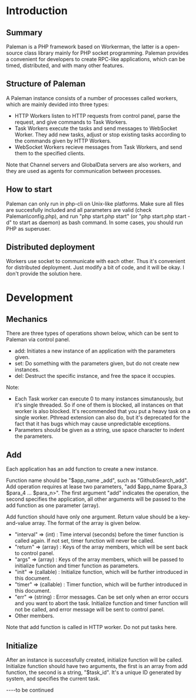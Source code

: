 # Introduction

## Summary
Paleman is a PHP framework based on Workerman, the latter is a open-source class library mainly for PHP socket programming. Paleman provides a convenient for developers to create RPC-like applications, which can be timed, distributed, and with many other features.

## Structure of Paleman
A Paleman instance consists of a number of processes called workers, which are mainly devided into three types:
* HTTP Workers listen to HTTP requests from control panel, parse the request, and give commands to Task Workers.
* Task Workers execute the tasks and send messages to WebSocket Worker. They add new tasks, adjust or stop existing tasks according to the commands given by HTTP Workers.
* WebSocket Workers recieve messages from Task Workers, and send them to the specified clients.

Note that Channel servers and GlobalData servers are also workers, and they are used as agents for communication between processes.

## How to start
Paleman can only run in php-cli on Unix-like platforms. Make sure all files are succesfully included and all parameters are valid (check Paleman\config.php), and run "php start.php start" (or "php start.php start -d" to start as daemon) as bash command. In some cases, you should run PHP as superuser.

## Distributed deployment
Workers use socket to communicate with each other. Thus it's convenient for distributed deployment. Just modify a bit of code, and it will be okay. I don't provide the solution here.

# Development

## Mechanics
There are three types of operations shown below, which can be sent to Paleman via control panel. 
* add: Initiates a new instance of an application with the parameters given.
* set: Do something with the parameters given, but do not create new instances.
* del: Destruct the specific instance, and free the space it occupies.

Note:
* Each Task worker can execute 0 to many instances simutanously, but it's single threaded. So if one of them is blocked, all instances on that worker is also blocked. It's recommended that you put a heavy task on a single worker. Pthread extension can also do, but it's deprecated for the fact that it has bugs which may cause unpredictable exceptions.
* Parameters should be given as a string, use space character to indent the parameters.

## Add

Each application has an add function to create a new instance.

Function name should be "$app\_name \_add", such as "GithubSearch\_add". Add operation requires at lease two parameters, "add $app\_name $para\_3 $para\_4 ... $para\_n\>". The first argument "add" indicates the operation, the second specifies the application, all other arguments will be passed to the add function as one parameter (array).

Add function should have only one argument. Return value should be a key-and-value array. The format of the array is given below.
* "interval" => (int) : Time interval (seconds) before the timer function is called again. If not set, timer function will never be called.
* "return" => (array) : Keys of the array members, which will be sent back to control panel.
* "args" => (array) : Keys of the array members, which will be passed to initialize function and timer function as parameters.
* "init" => (callable) : Initialize function, which will be further introduced in this document.
* "timer" => (callable) : Timer function, which will be further introduced in this document.
* "err" => (string) : Error messages. Can be set only when an error occurs and you want to abort the task. Initialize function and timer function will not be called, and error message will be sent to control panel.
* Other members.

Note that add function is called in HTTP worker. Do not put tasks here.

## Initialize
After an instance is successfully created, initialize function will be called.
Initialize function should have two arguments, the first is an array from add function, the second is a string, "$task\_id". It's a unique ID generated by system, and specifies the current task.


----to be continued